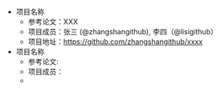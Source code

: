 - 项目名称
  - 参考论文：XXX
  - 项目成员：张三 (@zhangshangithub), 李四（@lisigithub）
  - 项目地址：https://github.com/zhangshangithub/xxxx
- 项目名称
  - 参考论文: 
  - 项目成员：
  - 
